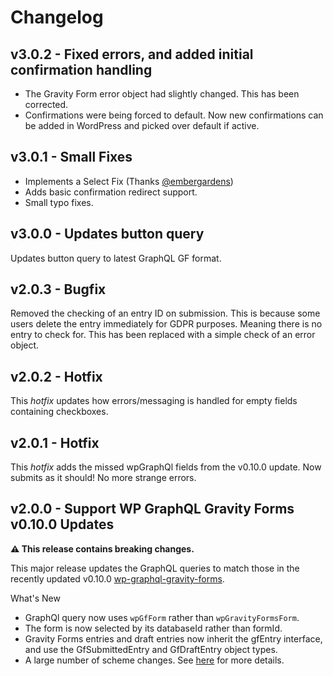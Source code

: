 # Changelog

## v3.0.2 - Fixed errors, and added initial confirmation handling

- The Gravity Form error object had slightly changed. This has been corrected.
- Confirmations were being forced to default. Now new confirmations can be
  added in WordPress and picked over default if active.

## v3.0.1 - Small Fixes

- Implements a Select Fix (Thanks [@embergardens](https://github.com/embergardens))
- Adds basic confirmation redirect support.
- Small typo fixes.

## v3.0.0 - Updates button query

Updates button query to latest GraphQL GF format.

## v2.0.3 - Bugfix

Removed the checking of an entry ID on submission. This is because some users delete the entry immediately for GDPR purposes. Meaning there is no entry to check for. This has been replaced with a simple check of an error object.

## v2.0.2 - Hotfix

This _hotfix_ updates how errors/messaging is handled for empty fields containing checkboxes.

## v2.0.1 - Hotfix

This _hotfix_ adds the missed wpGraphQl fields from the v0.10.0 update. Now submits as it should! No more strange errors.

## v2.0.0 - Support WP GraphQL Gravity Forms v0.10.0 Updates

**:warning: This release contains breaking changes.**

This major release updates the GraphQL queries to match those in the recently updated v0.10.0 [wp-graphql-gravity-forms](https://github.com/harness-software/wp-graphql-gravity-forms).

What's New

- GraphQl query now uses `wpGfForm` rather than `wpGravityFormsForm`.
- The form is now selected by its databaseId rather than formId.
- Gravity Forms entries and draft entries now inherit the gfEntry interface, and use the GfSubmittedEntry and GfDraftEntry object types.
- A large number of scheme changes. See [here](https://github.com/harness-software/wp-graphql-gravity-forms/releases/tag/v0.10.0) for more details.
